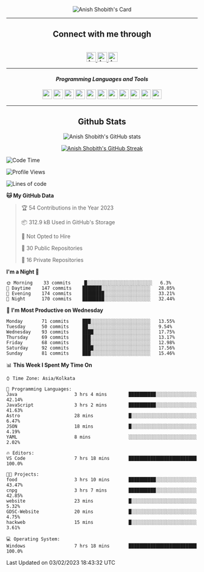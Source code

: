 <div align="center">

![Anish Shobith's Card](https://cardivo.vercel.app/api?name=Anish%20Shobith%20P%20S&description=Hi%20there%F0%9F%91%8B,%20I%20am%20a%2020-years-old.%20I%20am%20a%20Web%20and%20Application%20developer%20from%20India.%20Nice%20to%20meet%20you%20all.%20Looking%20forward%20to%20paritcipate%20with%20you.&image=https://i.imgur.com/WlQk3PY.jpg&&disableAnimation=true&site=https://anishshobithps.tech&pattern=plus&colorPattern=%23171616&backgroundColor=%231a1b26&instagram=anish_shobith&linkedin=Anish%20Shobith%20P%20S&fontColor=%23ffffff&iconColor=%23ffffff)

<hr>
 <h2> Connect with me through </h2>
<br>
<a href="https://www.instagram.com/anish_shobith/">
    <img alt="Anish Shobith's Instagram" width="25px" src="https://raw.githubusercontent.com/Anish-Shobith/Anish-Shobith/master/assets/socials/instagram.svg">
    </a>
    <a href="https://discord.gg/cWgDskT">
    <img alt="Anish Shobith's Discord", width="25px" src="https://raw.githubusercontent.com/Anish-Shobith/Anish-Shobith/master/assets/socials/discord.svg">
    </a>
    <a href="https://open.spotify.com/user/goshcrm0y9jzum2lffvu6f4hz">
    <img alt="Anish Shobith's Spotify", width="25px" src="https://raw.githubusercontent.com/Anish-Shobith/Anish-Shobith/master/assets/socials/spotify.svg">
    </a>
    <br>
    <hr>
    <h4> <i> Programming Languages and Tools </i> </h4>
    <img width="25px" src="https://raw.githubusercontent.com/Anish-Shobith/Anish-Shobith/master/assets/languages/javascript.svg">
    <img width="25px" src="https://raw.githubusercontent.com/Anish-Shobith/Anish-Shobith/master/assets/languages/typescript.svg">
    <img width="25px" src="https://raw.githubusercontent.com/Anish-Shobith/Anish-Shobith/master/assets/languages/cpp.svg">
    <img width="25px" src="https://raw.githubusercontent.com/Anish-Shobith/Anish-Shobith/master/assets/languages/ruby.svg">
    <img width="25px" src="https://raw.githubusercontent.com/Anish-Shobith/Anish-Shobith/master/assets/languages/html.svg">
    <img width="25px" src="https://raw.githubusercontent.com/Anish-Shobith/Anish-Shobith/master/assets/tools/nodejs.svg">
    <img width="25px" src="https://raw.githubusercontent.com/Anish-Shobith/Anish-Shobith/master/assets/tools/docker.svg">
    <img width="25px" src="https://raw.githubusercontent.com/Anish-Shobith/Anish-Shobith/master/assets/tools/webstorm.svg">
    <img width="25px" src="https://raw.githubusercontent.com/Anish-Shobith/Anish-Shobith/master/assets/tools/intellij.svg">
    <img width="25px" src="https://raw.githubusercontent.com/Anish-Shobith/Anish-Shobith/master/assets/tools/visualstudiocode.svg">
    <img width="25px" src="https://raw.githubusercontent.com/Anish-Shobith/Anish-Shobith/master/assets/tools/git.svg">
<hr>
 <h2> Github Stats </h2>

![Anish Shobith's GitHub stats](https://github-readme-stats-fk82.vercel.app/api?username=Anish-Shobith&show_icons=true&theme=tokyonight&count_private=true)

[![Anish Shobith's GitHub Streak](https://streak-stats.demolab.com?user=Anish-Shobith&theme=tokyonight&hide_border=true&border_radius=4.6)](https://git.io/streak-stats)

</div>

<!--START_SECTION:waka-->
![Code Time](http://img.shields.io/badge/Code%20Time-764%20hrs%2010%20mins-blue)

![Profile Views](http://img.shields.io/badge/Profile%20Views-5-blue)

![Lines of code](https://img.shields.io/badge/From%20Hello%20World%20I%27ve%20Written-149%20Thousand%20lines%20of%20code-blue)

**🐱 My GitHub Data** 

> 🏆 54 Contributions in the Year 2023
 > 
> 📦 312.9 kB Used in GitHub's Storage 
 > 
> 🚫 Not Opted to Hire
 > 
> 📜 30 Public Repositories 
 > 
> 🔑 16 Private Repositories  
 > 
**I'm a Night 🦉** 

```text
🌞 Morning    33 commits     █░░░░░░░░░░░░░░░░░░░░░░░░   6.3% 
🌆 Daytime    147 commits    ███████░░░░░░░░░░░░░░░░░░   28.05% 
🌃 Evening    174 commits    ████████░░░░░░░░░░░░░░░░░   33.21% 
🌙 Night      170 commits    ████████░░░░░░░░░░░░░░░░░   32.44%

```
📅 **I'm Most Productive on Wednesday** 

```text
Monday       71 commits     ███░░░░░░░░░░░░░░░░░░░░░░   13.55% 
Tuesday      50 commits     ██░░░░░░░░░░░░░░░░░░░░░░░   9.54% 
Wednesday    93 commits     ████░░░░░░░░░░░░░░░░░░░░░   17.75% 
Thursday     69 commits     ███░░░░░░░░░░░░░░░░░░░░░░   13.17% 
Friday       68 commits     ███░░░░░░░░░░░░░░░░░░░░░░   12.98% 
Saturday     92 commits     ████░░░░░░░░░░░░░░░░░░░░░   17.56% 
Sunday       81 commits     ███░░░░░░░░░░░░░░░░░░░░░░   15.46%

```


📊 **This Week I Spent My Time On** 

```text
⌚︎ Time Zone: Asia/Kolkata

💬 Programming Languages: 
Java                     3 hrs 4 mins        ██████████░░░░░░░░░░░░░░░   42.14% 
JavaScript               3 hrs 2 mins        ██████████░░░░░░░░░░░░░░░   41.63% 
Astro                    28 mins             █░░░░░░░░░░░░░░░░░░░░░░░░   6.47% 
JSON                     18 mins             █░░░░░░░░░░░░░░░░░░░░░░░░   4.19% 
YAML                     8 mins              ░░░░░░░░░░░░░░░░░░░░░░░░░   2.02%

🔥 Editors: 
VS Code                  7 hrs 18 mins       █████████████████████████   100.0%

🐱‍💻 Projects: 
food                     3 hrs 10 mins       ██████████░░░░░░░░░░░░░░░   43.47% 
cnpg                     3 hrs 7 mins        ██████████░░░░░░░░░░░░░░░   42.85% 
website                  23 mins             █░░░░░░░░░░░░░░░░░░░░░░░░   5.32% 
GDSC-Website             20 mins             █░░░░░░░░░░░░░░░░░░░░░░░░   4.75% 
hackweb                  15 mins             █░░░░░░░░░░░░░░░░░░░░░░░░   3.61%

💻 Operating System: 
Windows                  7 hrs 18 mins       █████████████████████████   100.0%

```


 Last Updated on 03/02/2023 18:43:32 UTC
<!--END_SECTION:waka-->
